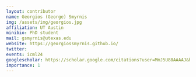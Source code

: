 ```yaml
---
layout: contributor
name: Georgios (George) Smyrnis
img: /assets/img/georgios.jpg 
affiliation: UT Austin
minibio: PhD student
mail: gsmyrnis@utexas.edu
website: https://georgiossmyrnis.github.io/
twitter: 
events: icml24
googlescholar: https://scholar.google.com/citations?user=MmJ5U88AAAAJ&hl=en
importance: 1
---
```

